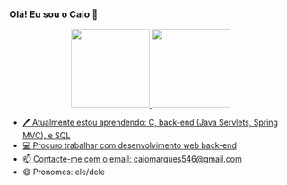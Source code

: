 ### Olá! Eu sou o Caio 👋

<div align="center">
  <a href="https://github.com/CaioVicenzi">
  <img height="140em" src="https://github-readme-stats.vercel.app/api?username=CaioVicenzi&show_icons=true&theme=dracula&include_all_commits=true&count_private=true"/>
  <img height="140em" src="https://github-readme-stats.vercel.app/api/top-langs/?username=CaioVicenzi&layout=compact&langs_count=7&theme=dracula"/>
</div>

- 🖊️ Atualmente estou aprendendo: C, back-end (Java Servlets, Spring MVC), e SQL
- 💻 Procuro trabalhar com desenvolvimento web back-end
- 📫 Contacte-me com o email: caiomarques546@gmail.com
- 😄 Pronomes: ele/dele


